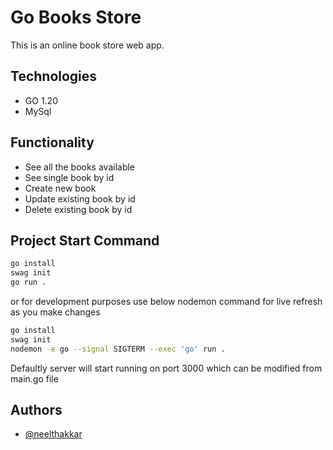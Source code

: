 # Go Books Store

This is an online book store web app.

## Technologies

- GO 1.20
- MySql

## Functionality

- See all the books available
- See single book by id
- Create new book
- Update existing book by id
- Delete existing book by id

## Project Start Command

```bash
go install
swag init
go run .
```

or for development purposes use below nodemon command for live refresh as you make changes

```bash
go install
swag init
nodemon -e go --signal SIGTERM --exec 'go' run .
```

Defaultly server will start running on port 3000 which can be modified from main.go file

## Authors

- [@neelthakkar](https://www.github.com/Neel278)
